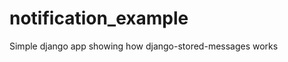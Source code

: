 notification_example
====================

Simple django app showing how django-stored-messages works
